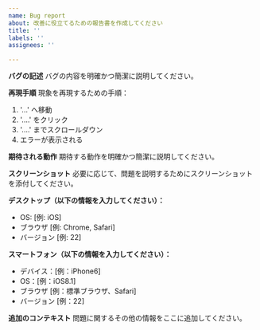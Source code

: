 ```yaml
---
name: Bug report
about: 改善に役立てるための報告書を作成してください
title: ''
labels: ''
assignees: ''

---
```


**バグの記述**
バグの内容を明確かつ簡潔に説明してください。


**再現手順**
現象を再現するための手順：
1. '...' へ移動
2. '....' をクリック
3. '....' までスクロールダウン
4. エラーが表示される


**期待される動作**
期待する動作を明確かつ簡潔に説明してください。


**スクリーンショット**
必要に応じて、問題を説明するためにスクリーンショットを添付してください。


**デスクトップ（以下の情報を入力してください）：**
- OS: [例: iOS]
- ブラウザ [例: Chrome, Safari]
- バージョン [例: 22]


**スマートフォン（以下の情報を入力してください）：**
- デバイス：[例：iPhone6]
- OS：[例：iOS8.1]
- ブラウザ [例：標準ブラウザ、Safari]
- バージョン [例：22]


**追加のコンテキスト**
問題に関するその他の情報をここに追加してください。
